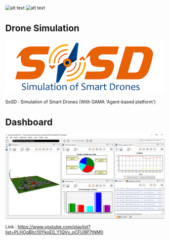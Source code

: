 ![alt text](https://img.icons8.com/color/48/000000/java-coffee-cup-logo.png) ![alt text](https://ucarecdn.com/36f3965e-bc78-4701-9043-78df23ad0c64/) 

# Drone Simulation

![alt text](https://github.com/dsyouness/Multi-Agent-Drone-GL52/blob/master/images/Logo.png)

SoSD : Simulation of Smart Drones (With GAMA 'Agent-based platform')

# Dashboard

![alt text](https://github.com/dsyouness/Multi-Agent-Drone-GL52/blob/master/images/dashboard.png)


Link : https://www.youtube.com/playlist?list=PLHOgBlrc10YkoE0_Y1QVv_oCFU9P7tNM0
